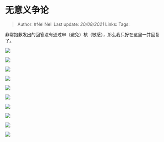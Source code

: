 # 无意义争论

> Author: #NellNell
Last update: *20/08/2021*
Links:
Tags:

非常抱歉发出的回答没有通过审（避免）核（敏感），那么我只好在这里一并回复了。

![](https://pic4.zhimg.com/v2-ca9f0e485308558e2be512cc4e735b7b_b.jpg)

![](https://pic4.zhimg.com/80/v2-ca9f0e485308558e2be512cc4e735b7b_720w.jpg)

![](https://pic2.zhimg.com/v2-1adda8ff39b264d288a855baa9af79b9_b.jpg)

![](https://pic2.zhimg.com/80/v2-1adda8ff39b264d288a855baa9af79b9_720w.jpg)

![](https://pic4.zhimg.com/v2-d6706f154702b474b5659d3bd5169477_b.jpg)

![](https://pic4.zhimg.com/80/v2-d6706f154702b474b5659d3bd5169477_720w.jpg)

![](https://pic4.zhimg.com/v2-1bc7b67b4df7df1c4eb66c78e4dcaca3_b.jpg)

![](https://pic4.zhimg.com/80/v2-1bc7b67b4df7df1c4eb66c78e4dcaca3_720w.jpg)

![](https://pic4.zhimg.com/v2-47c2595dfc5b8dfb3eba387ce04d614b_b.jpg)

![](https://pic4.zhimg.com/80/v2-47c2595dfc5b8dfb3eba387ce04d614b_720w.jpg)

